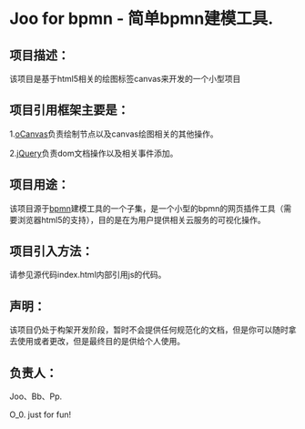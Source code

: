 # Joo for bpmn - 简单bpmn建模工具.

## 项目描述：

该项目是基于html5相关的绘图标签canvas来开发的一个小型项目

## 项目引用框架主要是：

1.[oCanvas](http://ocanvas.org/)负责绘制节点以及canvas绘图相关的其他操作。

2.[jQuery](http://jquery.com/)负责dom文档操作以及相关事件添加。

## 项目用途：

该项目源于[bpmn](http://en.wikipedia.org/wiki/BPMN)建模工具的一个子集，是一个小型的bpmn的网页插件工具（需要浏览器html5的支持），目的是在为用户提供相关云服务的可视化操作。

## 项目引入方法：

请参见源代码index.html内部引用js的代码。

## 声明：

该项目仍处于构架开发阶段，暂时不会提供任何规范化的文档，但是你可以随时拿去使用或者更改，但是最终目的是供给个人使用。

## 负责人：

Joo、Bb、Pp.

O_0.
just for fun!